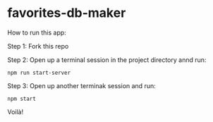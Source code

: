 # favorites-db-maker

How to run this app:

Step 1: Fork this repo

Step 2: Open up a terminal session in the project directory annd run:

```
npm run start-server
```

Step 3: Open up another terminak session and run:

```
npm start
```

Voilà!
